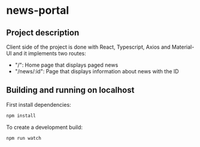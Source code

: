 # news-portal

## Project description

Client side of the project is done with React, Typescript, Axios and Material-UI and it implements two routes:

- "/": Home page that displays paged news
- "/news/:id": Page that displays information about news with the ID

## Building and running on localhost

First install dependencies:

```sh
npm install
```

To create a development build:

```sh
npm run watch
```
